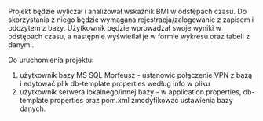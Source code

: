 Projekt będzie wyliczał i analizował wskaźnik BMI w odstępach czasu. 
Do skorzystania z niego będzie wymagana rejestracja/zalogowanie z zapisem i odczytem z bazy.
Użytkownik będzie wprowadzał swoje wyniki w odstępach czasu, a następnie wyświetlał je w formie wykresu oraz tabeli z danymi.

Do uruchomienia projektu:
1) użytkownik bazy MS SQL Morfeusz - ustanowić połączenie VPN z bazą i edytować plik db-template.properties według info w pliku 
2) użytkownik serwera lokalnego/innej bazy - w application.properties, db-template.properties oraz pom.xml zmodyfikować ustawienia bazy danych.



